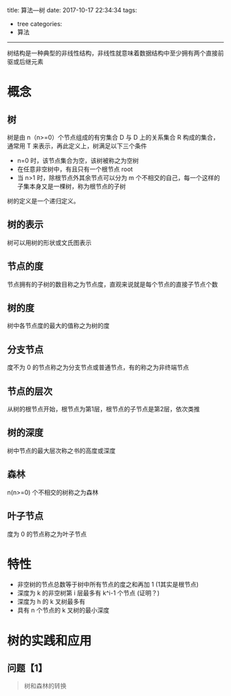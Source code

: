 title: 算法—树
date: 2017-10-17 22:34:34
tags:
- tree
categories:
- 算法
---

树结构是一种典型的非线性结构，非线性就意味着数据结构中至少拥有两个直接前驱或后继元素

# 概念

## 树

树是由 n（n>=0）个节点组成的有穷集合 D 与 D 上的关系集合 R 构成的集合，通常用 T 来表示，再此定义上，树满足以下三个条件
- n=0 时，该节点集合为空，该树被称之为空树
- 在任意非空树中，有且只有一个根节点 root
- 当 n>1 时，除根节点外其余节点可以分为 m 个不相交的自己，每一个这样的子集本身又是一棵树，称为根节点的子树

树的定义是一个递归定义。

## 树的表示

树可以用树的形状或文氏图表示

## 节点的度

节点拥有的子树的数目称之为节点度，直观来说就是每个节点的直接子节点个数

## 树的度

树中各节点度的最大的值称之为树的度

## 分支节点

度不为 0 的节点称之为分支节点或普通节点，有的称之为非终端节点

## 节点的层次

从树的根节点开始，根节点为第1层，根节点的子节点是第2层，依次类推

## 树的深度

树中节点的最大层次称之书的高度或深度

## 森林

n(n>=0) 个不相交的树称之为森林

## 叶子节点

度为 0 的节点称之为叶子节点

# 特性

- 非空树的节点总数等于树中所有节点的度之和再加 1 (1其实是根节点)
- 深度为 k 的非空树第 i 层最多有 k^i-1 个节点 (证明？)
- 深度为 h 的 k 叉树最多有
- 具有 n 个节点的 k 叉树的最小深度

# 树的实践和应用

## 问题【1】

> 树和森林的转换